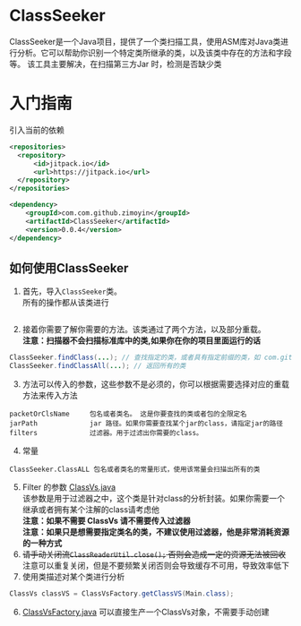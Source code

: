 # ClassSeeker

ClassSeeker是一个Java项目，提供了一个类扫描工具，使用ASM库对Java类进行分析。它可以帮助你识别一个特定类所继承的类，以及该类中存在的方法和字段等。
该工具主要解决，在扫描第三方Jar 时，检测是否缺少类

# 入门指南

引入当前的依赖
```xml
<repositories>
  <repository>
      <id>jitpack.io</id>
      <url>https://jitpack.io</url>
  </repository>
</repositories>

<dependency>
    <groupId>com.com.github.zimoyin</groupId>
    <artifactId>ClassSeeker</artifactId>
    <version>0.0.4</version>
</dependency>
```

## 如何使用ClassSeeker

1. 首先，导入`ClassSeeker`类。  
所有的操作都从该类进行

```java

```

2. 接着你需要了解你需要的方法。该类通过了两个方法，以及部分重载。  
**注意：扫描器不会扫描标准库中的类,如果你在你的项目里面运行的话**

```java
ClassSeeker.findClass(...); // 查找指定的类，或者具有指定前缀的类，如 com.github.zimoyin 会查找该包下所有类
ClassSeeker.findClassAll(...); // 返回所有的类
```

3. 方法可以传入的参数，这些参数不是必须的，你可以根据需要选择对应的重载方法来传入方法

```
packetOrClsName     包名或者类名。 这是你要查找的类或者包的全限定名
jarPath             jar 路径。如果你需要查找某个jar的class，请指定jar的路径
filters             过滤器。用于过滤出你需要的class。
```

4. 常量
```
ClassSeeker.ClassALL 包名或者类名的常量形式，使用该常量会扫描出所有的类
```

5. Filter 的参数 [ClassVs.java](src%2Fmain%2Fjava%2Fgithub%2Fzimoyin%2Fseeker%2Freference%2Fvs%2Fvisitor%2FClassVs.java)   
该参数是用于过滤器之中，这个类是针对class的分析封装。如果你需要一个继承或者拥有某个注解的class请考虑他     
**注意：如果不需要 ClassVs 请不需要传入过滤器**  
**注意：如果只是想需要指定类名的类，不建议使用过滤器，他是非常消耗资源的一种方式**  
6. ~~请手动关闭流`ClassReaderUtil.close();` 否则会造成一定的资源无法被回收~~  注意可以重复关闭，但是不要频繁关闭否则会导致缓存不可用，导致效率低下  
7. 使用类描述对某个类进行分析
```java
ClassVs classVS = ClassVsFactory.getClassVS(Main.class);
```

6. [ClassVsFactory.java](src%2Fmain%2Fjava%2Fgithub%2Fzimoyin%2Fseeker%2Freference%2FClassVsFactory.java) 可以直接生产一个ClassVs对象，不需要手动创建